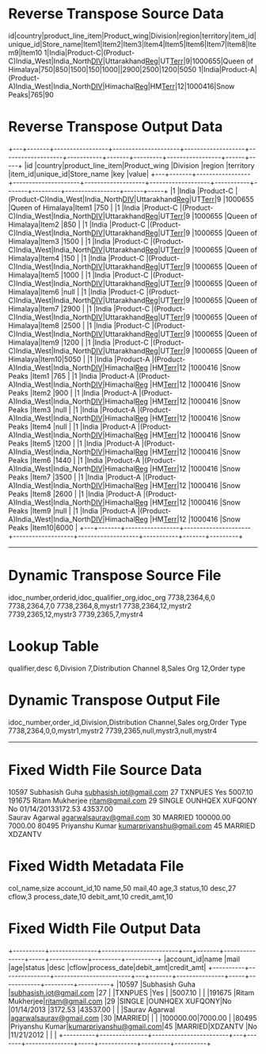 Reverse Transpose Source Data
=============================

id|country|product_line_item|Product_wing|Division|region|territory|item_id|unique_id|Store_name|Item1|Item2|Item3|Item4|Item5|Item6|Item7|Item8|Item9|Item10
1|India|Product-C|(Product-C)India_West|India_North[DIV](C)|Uttarakhand[Reg](C)|UT[Terr](C)|9|1000655|Queen of Himalaya|750|850|1500|150|1000||2900|2500|1200|5050
1|India|Product-A|(Product-A)India_West|India_North[DIV](A)|Himachal[Reg](A)|HM[Terr](A)|12|1000416|Snow Peaks|765|90

Reverse Transpose Output Data
=============================

+---+-------+-----------------+---------------------+-------------------+-------------------+-----------+-------+---------+-----------------+------+-----+
|id |country|product_line_item|Product_wing |Division |region |territory |item_id|unique_id|Store_name |key |value|
+---+-------+-----------------+---------------------+-------------------+-------------------+-----------+-------+---------+-----------------+------+-----+
|1 |India |Product-C |(Product-C)India_West|India_North[DIV](C)|Uttarakhand[Reg](C)|UT[Terr](C)|9 |1000655 |Queen of Himalaya|Item1 |750 |
|1 |India |Product-C |(Product-C)India_West|India_North[DIV](C)|Uttarakhand[Reg](C)|UT[Terr](C)|9 |1000655 |Queen of Himalaya|Item2 |850 |
|1 |India |Product-C |(Product-C)India_West|India_North[DIV](C)|Uttarakhand[Reg](C)|UT[Terr](C)|9 |1000655 |Queen of Himalaya|Item3 |1500 |
|1 |India |Product-C |(Product-C)India_West|India_North[DIV](C)|Uttarakhand[Reg](C)|UT[Terr](C)|9 |1000655 |Queen of Himalaya|Item4 |150 |
|1 |India |Product-C |(Product-C)India_West|India_North[DIV](C)|Uttarakhand[Reg](C)|UT[Terr](C)|9 |1000655 |Queen of Himalaya|Item5 |1000 |
|1 |India |Product-C |(Product-C)India_West|India_North[DIV](C)|Uttarakhand[Reg](C)|UT[Terr](C)|9 |1000655 |Queen of Himalaya|Item6 |null |
|1 |India |Product-C |(Product-C)India_West|India_North[DIV](C)|Uttarakhand[Reg](C)|UT[Terr](C)|9 |1000655 |Queen of Himalaya|Item7 |2900 |
|1 |India |Product-C |(Product-C)India_West|India_North[DIV](C)|Uttarakhand[Reg](C)|UT[Terr](C)|9 |1000655 |Queen of Himalaya|Item8 |2500 |
|1 |India |Product-C |(Product-C)India_West|India_North[DIV](C)|Uttarakhand[Reg](C)|UT[Terr](C)|9 |1000655 |Queen of Himalaya|Item9 |1200 |
|1 |India |Product-C |(Product-C)India_West|India_North[DIV](C)|Uttarakhand[Reg](C)|UT[Terr](C)|9 |1000655 |Queen of Himalaya|Item10|5050 |
|1 |India |Product-A |(Product-A)India_West|India_North[DIV](A)|Himachal[Reg](A) |HM[Terr](A)|12 |1000416 |Snow Peaks |Item1 |765 |
|1 |India |Product-A |(Product-A)India_West|India_North[DIV](A)|Himachal[Reg](A) |HM[Terr](A)|12 |1000416 |Snow Peaks |Item2 |900 |
|1 |India |Product-A |(Product-A)India_West|India_North[DIV](A)|Himachal[Reg](A) |HM[Terr](A)|12 |1000416 |Snow Peaks |Item3 |null |
|1 |India |Product-A |(Product-A)India_West|India_North[DIV](A)|Himachal[Reg](A) |HM[Terr](A)|12 |1000416 |Snow Peaks |Item4 |null |
|1 |India |Product-A |(Product-A)India_West|India_North[DIV](A)|Himachal[Reg](A) |HM[Terr](A)|12 |1000416 |Snow Peaks |Item5 |1200 |
|1 |India |Product-A |(Product-A)India_West|India_North[DIV](A)|Himachal[Reg](A) |HM[Terr](A)|12 |1000416 |Snow Peaks |Item6 |1440 |
|1 |India |Product-A |(Product-A)India_West|India_North[DIV](A)|Himachal[Reg](A) |HM[Terr](A)|12 |1000416 |Snow Peaks |Item7 |3500 |
|1 |India |Product-A |(Product-A)India_West|India_North[DIV](A)|Himachal[Reg](A) |HM[Terr](A)|12 |1000416 |Snow Peaks |Item8 |2600 |
|1 |India |Product-A |(Product-A)India_West|India_North[DIV](A)|Himachal[Reg](A) |HM[Terr](A)|12 |1000416 |Snow Peaks |Item9 |null |
|1 |India |Product-A |(Product-A)India_West|India_North[DIV](A)|Himachal[Reg](A) |HM[Terr](A)|12 |1000416 |Snow Peaks |Item10|6000 |
+---+-------+-----------------+---------------------+-------------------+-------------------+-----------+-------+---------+

------------------------------------------------------------------------------------------------------------------------------------------

Dynamic Transpose Source File
==============================

idoc_number,orderid,idoc_qualifier_org,idoc_org
7738,2364,6,0
7738,2364,7,0
7738,2364,8,mystr1
7738,2364,12,mystr2
7739,2365,12,mystr3
7739,2365,7,mystr4

Lookup Table 
============

qualifier,desc
6,Division
7,Distribution Channel
8,Sales Org
12,Order type

Dynamic Transpose Output File
==============================
idoc_number,order_id,Division,Distribution Channel,Sales org,Order Type
7738,2364,0,0,mystr1,mystr2
7739,2365,null,mystr3,null,mystr4


-------------------------------------------------------------------------------------------------------------------------------------------

Fixed Width File Source Data
=============================
 10597    Subhasish Guha                                    subhasish.iot@gmail.com                 27           TXNPUES                    Yes          5007.10
191675    Ritam Mukherjee                                   ritam@gmail.com                         29 SINGLE    OUNHQEX XUFQONY            No 01/14/20133172.53   43537.00  
          Saurav Agarwal                                    agarwalsaurav@gmail.com                 30 MARRIED                                           100000.00 7000.00
 80495    Priyanshu Kumar                                   kumarpriyanshu@gmail.com                45 MARRIED   XDZANTV    
 
 
Fixed Width Metadata File 
==========================

col_name,size
account_id,10
name,50
mail,40
age,3
status,10
desc,27
cflow,3
process_date,10
debit_amt,10
credit_amt,10

Fixed Width File Output Data
=============================
+----------+---------------+------------------------+---+-------+---------------+-----+------------+---------+----------+
|account_id|name           |mail                    |age|status |desc           |cflow|process_date|debit_amt|credit_amt|
+----------+---------------+------------------------+---+-------+---------------+-----+------------+---------+----------+
|10597     |Subhasish Guha |subhasish.iot@gmail.com |27 |       |TXNPUES        |Yes  |            |5007.10  |          |
|191675    |Ritam Mukherjee|ritam@gmail.com         |29 |SINGLE |OUNHQEX XUFQONY|No   |01/14/2013  |3172.53  |43537.00  |
|          |Saurav Agarwal |agarwalsaurav@gmail.com |30 |MARRIED|               |     |            |100000.00|7000.00   |
|80495     |Priyanshu Kumar|kumarpriyanshu@gmail.com|45 |MARRIED|XDZANTV        |No   |11/21/2012  |         |          |
+----------+---------------+------------------------+---+-------+---------------+-----+------------+---------+----------+

